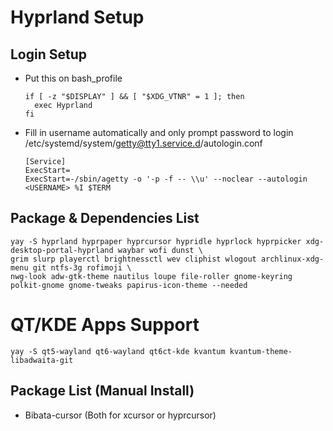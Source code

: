 # Hyprland Setup

## Login Setup

- Put this on bash_profile
  ```
  if [ -z "$DISPLAY" ] && [ "$XDG_VTNR" = 1 ]; then
    exec Hyprland
  fi
  ```
- Fill in username automatically and only prompt password to login
  /etc/systemd/system/getty@tty1.service.d/autologin.conf
  ```
  [Service]
  ExecStart=
  ExecStart=-/sbin/agetty -o '-p -f -- \\u' --noclear --autologin <USERNAME> %I $TERM
  ```

## Package & Dependencies List

```
yay -S hyprland hyprpaper hyprcursor hypridle hyprlock hyprpicker xdg-desktop-portal-hyprland waybar wofi dunst \
grim slurp playerctl brightnessctl wev cliphist wlogout archlinux-xdg-menu git ntfs-3g rofimoji \
nwg-look adw-gtk-theme nautilus loupe file-roller gnome-keyring polkit-gnome gnome-tweaks papirus-icon-theme --needed
```

# QT/KDE Apps Support

```
yay -S qt5-wayland qt6-wayland qt6ct-kde kvantum kvantum-theme-libadwaita-git
```

## Package List (Manual Install)

- Bibata-cursor (Both for xcursor or hyprcursor)
